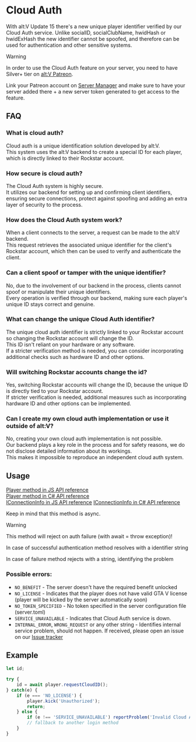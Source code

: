 # Cloud Auth

With alt:V Update 15 there's a new unique player identifier verified by our Cloud Auth service. Unlike socialID, socialClubName, hwidHash or hwidExHash the new identifier cannot be spoofed, and therefore can be used for authentication and other sensitive systems.

> [!WARNING]
> In order to use the Cloud Auth feature on your server, you need to have Silver+ tier on [alt:V Patreon](https://go.altv.mp/patreon).
> 
> Link your Patreon account on [Server Manager](https://my.alt-mp.com/) and make sure to have your server added there + a new server token generated to get access to the feature.

## FAQ

### What is cloud auth?
Cloud auth is a unique identification solution developed by alt:V.\
This system uses the alt:V backend to create a special ID for each player, which is directly linked to their Rockstar account.

### How secure is cloud auth?
The Cloud Auth system is highly secure.\
It utilizes our backend for setting up and confirming client identifiers, ensuring secure connections, protect against spoofing and adding an extra layer of security to the process.

### How does the Cloud Auth system work?
When a client connects to the server, a request can be made to the alt:V backend.\
This request retrieves the associated unique identifier for the client's Rockstar account, which then can be used to verify and authenticate the client.

### Can a client spoof or tamper with the unique identifier?
No, due to the involvement of our backend in the process, clients cannot spoof or manipulate their unique identifiers.\
Every operation is verified through our backend, making sure each player's unique ID stays correct and genuine.

### What can change the unique Cloud Auth identifier?
The unique cloud auth identifier is strictly linked to your Rockstar account so changing the Rockstar account will change the ID.\
This ID isn't reliant on your hardware or any software.\
If a stricter verification method is needed, you can consider incorporating additional checks such as hardware ID and other options.

### Will switching Rockstar accounts change the id?
Yes, switching Rockstar accounts will change the ID, because the unique ID is directly tied to your Rockstar account.\
If stricter verification is needed, additional measures such as incorporating hardware ID and other options can be implemented.

### Can I create my own cloud auth implementation or use it outside of alt:V?
No, creating your own cloud auth implementation is not possible.\
Our backend plays a key role in the process and for safety reasons, we do not disclose detailed information about its workings.\
This makes it impossible to reproduce an independent cloud auth system.

## Usage

[Player method in JS API reference](https://docs.altv.mp/js/api/alt-server.Player.html#_altmp_altv_types_alt_server_Player_requestCloudID) <br>
[Player method in C# API reference](https://docs.altv.mp/cs/api/AltV.Net.Elements.Entities.ConnectionInfo.html#AltV_Net_Elements_Entities_ConnectionInfo_RequestCloudId) <br>
[IConnectionInfo in JS API reference](https://docs.altv.mp/js/api/alt-server.IConnectionInfo.html#_altmp_altv_types_alt_server_IConnectionInfo_requestCloudID)
[IConnectionInfo in C# API reference](https://docs.altv.mp/cs/api/AltV.Net.Elements.Entities.IConnectionInfo.html#AltV_Net_Elements_Entities_IConnectionInfo_RequestCloudId)

Keep in mind that this method is async.

> [!WARNING]
> This method will reject on auth failure (with await = throw exception)!

In case of successful authentication method resolves with a identifier string

In case of failure method rejects with a string, identifying the problem

### Possible errors:

- `NO_BENEFIT` - The server doesn't have the required benefit unlocked
- `NO_LICENSE` - Indicates that the player does not have valid GTA V license (player will be kicked by the server automatically soon)
- `NO_TOKEN_SPECIFIED` - No token specified in the server configuration file (server.toml)
- `SERVICE_UNAVAILABLE` - Indicates that Cloud Auth service is down.
- `INTERNAL_ERROR`, `WRONG_REQUEST` or any other string - Identifies internal service problem, should not happen. If received, please open an issue on our [Issue tracker](https://github.com/altmp/altv-issues/issues)

## Example

```js
let id;

try {
    id = await player.requestCloudID();
} catch(e) {
    if (e === 'NO_LICENSE') {
        player.kick('Unauthorized');
        return;
    } else {
        if (e !== 'SERVICE_UNAVAILABLE') reportProblem('Invalid Cloud Auth response: ' + e);
        // fallback to another login method
    }
}
```
